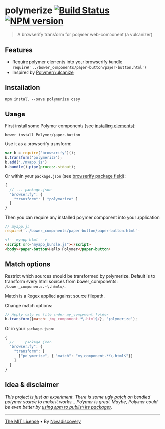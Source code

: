 # polymerize [![Build Status](https://secure.travis-ci.org/nodys/polymerize.png?branch=master)](http://travis-ci.org/nodys/polymerize) [![NPM version](https://badge-me.herokuapp.com/api/npm/polymerize.png)](http://badges.enytc.com/for/npm/polymerize)

> A browserify transform for polymer web-component (a vulcanizer)

## Features

  - Require polymer elements into your browserify bundle `require('../bower_components/paper-button/paper-button.html')`
  - Inspired by [Polymer/vulcanize](https://github.com/Polymer/vulcanize)

## Installation

```shell
npm install --save polymerize cssy
```

## Usage

First install some Polymer components (see [installing elements](https://www.polymer-project.org/docs/start/usingelements.html#install)):

```shell
bower install Polymer/paper-button
```

Use it as a browserify transform:

```javascript
var b = require('browserify')();
b.transform('polymerize');
b.add('./myapp.js')
b.bundle().pipe(process.stdout);
```

Or within your `package.json` (see [browserify package field](https://github.com/substack/browserify-handbook#browserifytransform-field)):

```javascript
{
  // ... package.json
  "browserify": {
    "transform": [ "polymerize" ]
  }
}
```

Then you can require any installed polymer component into your application

```javascript
// myapp.js
require('../bower_components/paper-button/paper-button.html')
```

```html
<!-- myapp.html -->
<script src="myapp_bundle.js"></script>
<body><paper-button>Hello Polymer</paper-button>
```

## Match options

Restrict which sources should be transformed by polymerize. Default is to transform every html sources from bower_components: `/bower_components.*\.html$/`.

Match is a Regex applied against source filepath.

Change match options:

```javascript
// Apply only on file under my_component folder
b.transform({match: /my_component.*\.html$/}, 'polymerize');
```

Or in your `package.json`:
```javascript
{
  // ... package.json
  "browserify": {
    "transform": [
      ["polymerize", { "match": "my_component.*\\.html$"}]
    ]
  }
}
```

## Idea & disclaimer

*This project is just an experiment. There is some [ugly patch](./lib/fixpolymer.js) on bundled polymer source to make it works... Polymer is great. Maybe, Polymer could be even better by [using npm to publish its packages](https://github.com/Polymer/polymer/issues/326).*

---

[The MIT License](./LICENSE) • By [Novadiscovery](http://www.novadiscovery.com/)
